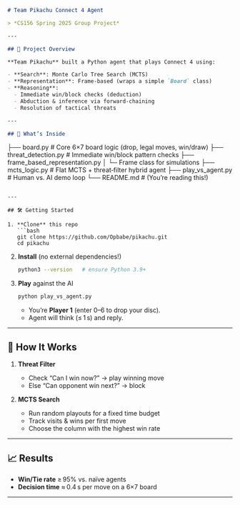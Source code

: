 ```markdown
# Team Pikachu Connect 4 Agent

> *CS156 Spring 2025 Group Project*

---

## 🚀 Project Overview

**Team Pikachu** built a Python agent that plays Connect 4 using:

- **Search**: Monte Carlo Tree Search (MCTS)  
- **Representation**: Frame‑based (wraps a simple `Board` class)  
- **Reasoning**:  
  - Immediate win/block checks (deduction)  
  - Abduction & inference via forward‑chaining  
  - Resolution of tactical threats  

---

## 📂 What’s Inside

```

├── board.py                 # Core 6×7 board logic (drop, legal moves, win/draw)
├── threat\_detection.py      # Immediate win/block pattern checks
├── frame\_based\_representation.py
│     └─ Frame class for simulations
├── mcts\_logic.py            # Flat MCTS + threat‑filter hybrid agent
├── play\_vs\_agent.py         # Human vs. AI demo loop
└── README.md                # (You’re reading this!)

````

---

## 🛠️ Getting Started

1. **Clone** this repo  
   ```bash
   git clone https://github.com/Opbabe/pikachu.git
   cd pikachu
````

2. **Install** (no external dependencies!)

   ```bash
   python3 --version   # ensure Python 3.9+
   ```

3. **Play** against the AI

   ```bash
   python play_vs_agent.py
   ```

   * You’re **Player 1** (enter 0–6 to drop your disc).
   * Agent will think (≤ 1 s) and reply.

---

## 🎯 How It Works

1. **Threat Filter**

   * Check “Can I win now?” → play winning move
   * Else “Can opponent win next?” → block

2. **MCTS Search**

   * Run random playouts for a fixed time budget
   * Track visits & wins per first move
   * Choose the column with the highest win rate

---

## 📈 Results

* **Win/Tie rate** ≥ 95% vs. naïve agents
* **Decision time** ≈ 0.4 s per move on a 6×7 board

---

